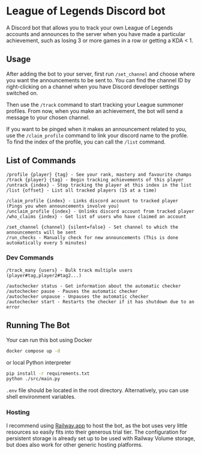 # League of Legends Discord bot

A Discord bot that allows you to track your own League of Legends accounts and announces to the server when you have made a particular achievement, such as losing 3 or more games in a row or getting a KDA < 1.

## Usage

After adding the bot to your server, first run `/set_channel` and choose where you want the announcements to be sent to. You can find the channel ID by right-clicking on a channel when you have Discord developer settings switched on.

Then use the `/track` command to start tracking your League summoner profiles. From now, when you make an achievement, the bot will send a message to your chosen channel.

If you want to be pinged when it makes an announcement related to you, use the `/claim_profile` command to link your discord name to the profile. To find the index of the profile, you can call the `/list` command.

## List of Commands

```
/profile {player} {tag} - See your rank, mastery and favourite champs
/track {player} {tag} - Begin tracking achievements of this player
/untrack {index} - Stop tracking the player at this index in the list
/list {offset} - List all tracked players (15 at a time)

/claim_profile {index} - Links discord account to tracked player (Pings you when announcements involve you)
/unclaim_profile {index} - Unlinks discord account from tracked player
/who_claims {index} - Get list of users who have claimed an account

/set_channel {channel} {silent=false} - Set channel to which the announcements will be sent
/run_checks - Manually check for new announcements (This is done automatically every 5 minutes)

```

### Dev Commands

```
/track_many {users} - Bulk track multiple users (player#tag,player2#tag2...)

/autochecker status - Get information about the automatic checker
/autochecker pause - Pauses the automatic checker
/autochecker unpause - Unpauses the automatic checker
/autochecker start - Restarts the checker if it has shutdown due to an error
```

## Running The Bot

Your can run this bot using Docker

```bash
docker compose up -d
```

or local Python interpreter

```bash
pip install -r requirements.txt
python ./src/main.py
```

`.env` file should be located in the root directory. Alternatively, you can use shell environment variables.

### Hosting

I recommend using [Railway.app](https://railway.app/) to host the bot, as the bot uses very little resources so easily fits into their generous trial tier. The configuration for persistent storage is already set up to be used with Railway Volume storage, but does also work for other generic hosting platforms.
